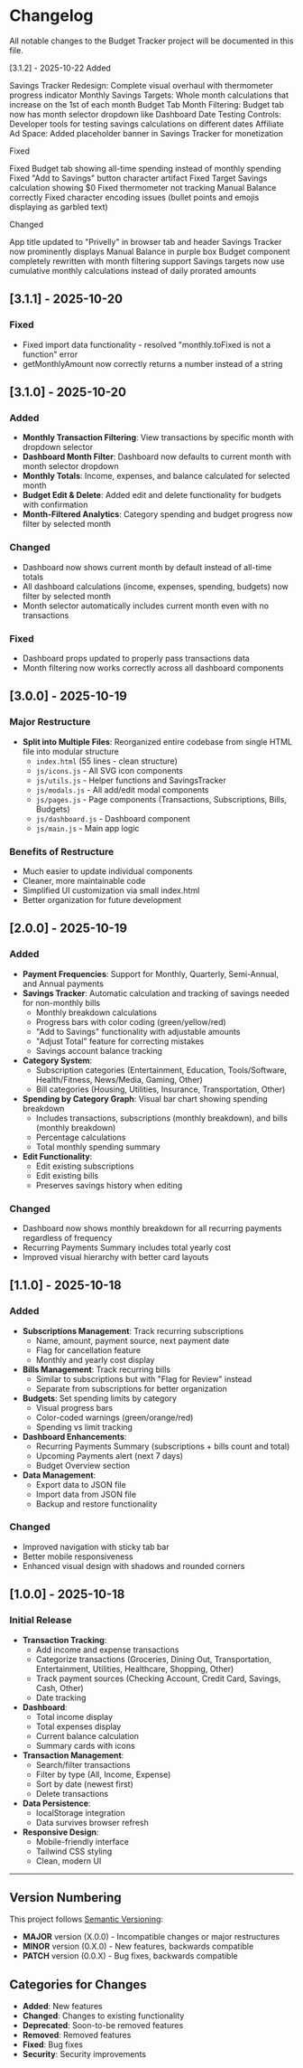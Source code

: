 # Changelog

All notable changes to the Budget Tracker project will be documented in this file.

[3.1.2] - 2025-10-22
Added

Savings Tracker Redesign: Complete visual overhaul with thermometer progress indicator
Monthly Savings Targets: Whole month calculations that increase on the 1st of each month
Budget Tab Month Filtering: Budget tab now has month selector dropdown like Dashboard
Date Testing Controls: Developer tools for testing savings calculations on different dates
Affiliate Ad Space: Added placeholder banner in Savings Tracker for monetization

Fixed

Fixed Budget tab showing all-time spending instead of monthly spending
Fixed "Add to Savings" button character artifact
Fixed Target Savings calculation showing $0
Fixed thermometer not tracking Manual Balance correctly
Fixed character encoding issues (bullet points and emojis displaying as garbled text)

Changed

App title updated to "Privelly" in browser tab and header
Savings Tracker now prominently displays Manual Balance in purple box
Budget component completely rewritten with month filtering support
Savings targets now use cumulative monthly calculations instead of daily prorated amounts

 ## [3.1.1] - 2025-10-20

   ### Fixed
   - Fixed import data functionality - resolved "monthly.toFixed is not a function" error
   - getMonthlyAmount now correctly returns a number instead of a string

## [3.1.0] - 2025-10-20

### Added
- **Monthly Transaction Filtering**: View transactions by specific month with dropdown selector
- **Dashboard Month Filter**: Dashboard now defaults to current month with month selector dropdown
- **Monthly Totals**: Income, expenses, and balance calculated for selected month
- **Budget Edit & Delete**: Added edit and delete functionality for budgets with confirmation
- **Month-Filtered Analytics**: Category spending and budget progress now filter by selected month

### Changed
- Dashboard now shows current month by default instead of all-time totals
- All dashboard calculations (income, expenses, spending, budgets) now filter by selected month
- Month selector automatically includes current month even with no transactions

### Fixed
- Dashboard props updated to properly pass transactions data
- Month filtering now works correctly across all dashboard components

## [3.0.0] - 2025-10-19

### Major Restructure
- **Split into Multiple Files**: Reorganized entire codebase from single HTML file into modular structure
  - `index.html` (55 lines - clean structure)
  - `js/icons.js` - All SVG icon components
  - `js/utils.js` - Helper functions and SavingsTracker
  - `js/modals.js` - All add/edit modal components
  - `js/pages.js` - Page components (Transactions, Subscriptions, Bills, Budgets)
  - `js/dashboard.js` - Dashboard component
  - `js/main.js` - Main app logic

### Benefits of Restructure
- Much easier to update individual components
- Cleaner, more maintainable code
- Simplified UI customization via small index.html
- Better organization for future development

## [2.0.0] - 2025-10-19

### Added
- **Payment Frequencies**: Support for Monthly, Quarterly, Semi-Annual, and Annual payments
- **Savings Tracker**: Automatic calculation and tracking of savings needed for non-monthly bills
  - Monthly breakdown calculations
  - Progress bars with color coding (green/yellow/red)
  - "Add to Savings" functionality with adjustable amounts
  - "Adjust Total" feature for correcting mistakes
  - Savings account balance tracking
- **Category System**: 
  - Subscription categories (Entertainment, Education, Tools/Software, Health/Fitness, News/Media, Gaming, Other)
  - Bill categories (Housing, Utilities, Insurance, Transportation, Other)
- **Spending by Category Graph**: Visual bar chart showing spending breakdown
  - Includes transactions, subscriptions (monthly breakdown), and bills (monthly breakdown)
  - Percentage calculations
  - Total monthly spending summary
- **Edit Functionality**: 
  - Edit existing subscriptions
  - Edit existing bills
  - Preserves savings history when editing

### Changed
- Dashboard now shows monthly breakdown for all recurring payments regardless of frequency
- Recurring Payments Summary includes total yearly cost
- Improved visual hierarchy with better card layouts

## [1.1.0] - 2025-10-18

### Added
- **Subscriptions Management**: Track recurring subscriptions
  - Name, amount, payment source, next payment date
  - Flag for cancellation feature
  - Monthly and yearly cost display
- **Bills Management**: Track recurring bills
  - Similar to subscriptions but with "Flag for Review" instead
  - Separate from subscriptions for better organization
- **Budgets**: Set spending limits by category
  - Visual progress bars
  - Color-coded warnings (green/orange/red)
  - Spending vs limit tracking
- **Dashboard Enhancements**:
  - Recurring Payments Summary (subscriptions + bills count and total)
  - Upcoming Payments alert (next 7 days)
  - Budget Overview section
- **Data Management**:
  - Export data to JSON file
  - Import data from JSON file
  - Backup and restore functionality

### Changed
- Improved navigation with sticky tab bar
- Better mobile responsiveness
- Enhanced visual design with shadows and rounded corners

## [1.0.0] - 2025-10-18

### Initial Release
- **Transaction Tracking**: 
  - Add income and expense transactions
  - Categorize transactions (Groceries, Dining Out, Transportation, Entertainment, Utilities, Healthcare, Shopping, Other)
  - Track payment sources (Checking Account, Credit Card, Savings, Cash, Other)
  - Date tracking
- **Dashboard**:
  - Total income display
  - Total expenses display
  - Current balance calculation
  - Summary cards with icons
- **Transaction Management**:
  - Search/filter transactions
  - Filter by type (All, Income, Expense)
  - Sort by date (newest first)
  - Delete transactions
- **Data Persistence**: 
  - localStorage integration
  - Data survives browser refresh
- **Responsive Design**: 
  - Mobile-friendly interface
  - Tailwind CSS styling
  - Clean, modern UI

---

## Version Numbering

This project follows [Semantic Versioning](https://semver.org/):
- **MAJOR** version (X.0.0) - Incompatible changes or major restructures
- **MINOR** version (0.X.0) - New features, backwards compatible
- **PATCH** version (0.0.X) - Bug fixes, backwards compatible

## Categories for Changes
- **Added**: New features
- **Changed**: Changes to existing functionality
- **Deprecated**: Soon-to-be removed features
- **Removed**: Removed features
- **Fixed**: Bug fixes
- **Security**: Security improvements
